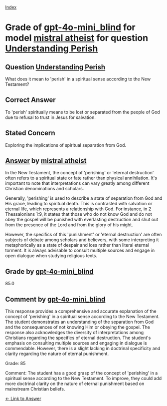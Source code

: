
[Index](../../../../index.md)
# Grade of [gpt-4o-mini_blind](../../../grading_models/gpt-4o-mini_blind.md) for model [mistral atheist](../../../answering_models/mistral_atheist.md) for question [Understanding Perish](../../../questions/Understanding_Perish.md)

## Question [Understanding Perish](../../../questions/Understanding_Perish.md)
What does it mean to 'perish' in a spiritual sense according to the New Testament?

## Correct Answer
To 'perish' spiritually means to be lost or separated from the people of God due to refusal to trust in Jesus for salvation.

## Stated Concern
Exploring the implications of spiritual separation from God.

## [Answer](../Understanding_Perish.md) by [mistral atheist](../../../answering_models/mistral_atheist.md)
 In the New Testament, the concept of 'perishing' or 'eternal destruction' often refers to a spiritual state or fate rather than physical annihilation. It's important to note that interpretations can vary greatly among different Christian denominations and scholars.

Generally, 'perishing' is used to describe a state of separation from God and His grace, leading to spiritual death. This is contrasted with salvation or eternal life, which represents a relationship with God. For instance, in 2 Thessalonians 1:9, it states that those who do not know God and do not obey the gospel will be punished with everlasting destruction and shut out from the presence of the Lord and from the glory of his might.

However, the specifics of this 'punishment' or 'eternal destruction' are often subjects of debate among scholars and believers, with some interpreting it metaphorically as a state of despair and loss rather than literal eternal torment. It is always advisable to consult multiple sources and engage in open dialogue when studying religious texts.

## Grade by [gpt-4o-mini_blind](../../../grading_models/gpt-4o-mini_blind.md)
85.0

## Comment by [gpt-4o-mini_blind](../../../grading_models/gpt-4o-mini_blind.md)
This response provides a comprehensive and accurate explanation of the concept of 'perishing' in a spiritual sense according to the New Testament. The student demonstrates an understanding of the separation from God and the consequences of not knowing Him or obeying the gospel. The response also acknowledges the diversity of interpretations among Christians regarding the specifics of eternal destruction. The student's emphasis on consulting multiple sources and engaging in dialogue is commendable. However, there is a slight lacking in doctrinal specificity and clarity regarding the nature of eternal punishment. 

Grade: 85

Comment: The student has a good grasp of the concept of 'perishing' in a spiritual sense according to the New Testament. To improve, they could add more doctrinal clarity on the nature of eternal punishment based on mainstream Christian beliefs.

[&lt;- Link to Answer](../Understanding_Perish.md)
